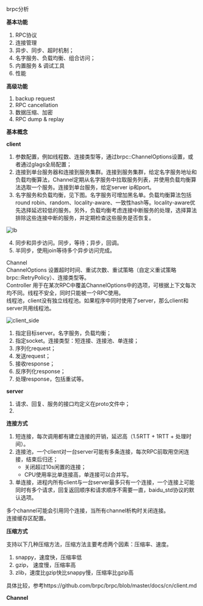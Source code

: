 
brpc分析


**基本功能**

1. RPC协议
2. 连接管理
3. 异步、同步、超时机制；
4. 名字服务、负载均衡、组合访问；
5. 内置服务 & 调试工具
6. 性能

**高级功能**

1. backup request
2. RPC cancellation
3. 数据压缩、加密
4. RPC dump & replay


**基本概念**


**client**

1. 参数配置，例如线程数、连接类型等，通过brpc::ChannelOptions设置，或者通过glags全局配置；
2. 连接到单台服务器和连接到服务集群。连接到服务集群，给定名字服务地址和负载均衡算法，Channel定期从名字服务中拉取服务列表，并使用负载均衡算法选取一个服务。连接到单台服务，给定server ip和port。
3. 名字服务和负载均衡，见下图。名字服务可增加黑名单。负载均衡算法包括round robin、random、locality-aware、一致性hash等。locality-aware优先选择延迟较低的服务。另外，负载均衡考虑连接中断服务的处理，选择算法排除这些连接中断的服务，并定期检查这些服务是否恢复。

![lb](https://github.com/brpc/brpc/blob/master/docs/images/lb.png)

4. 同步和异步访问。同步，等待；异步，回调。
5. 半同步，使用join等待多个异步访问完成。


Channel    
ChannelOptions 设置超时时间、重试次数、重试策略（自定义重试策略brpc::RetryPolicy）、连接类型等。     
Controller 用于在某次RPC中覆盖ChannelOptions中的选项，可根据上下文每次均不同。线程不安全，同时只能被一个RPC使用。    
线程池，client没有独立线程池。如果程序中同时使用了server，那么client和server共用线程池。    

![client_side](https://github.com/brpc/brpc/blob/master/docs/images/client_side.png)

1. 指定目标server。名字服务，负载均衡；
2. 指定socket。连接类型：短连接、连接池、单连接；
3. 序列化request；
4. 发送request；
5. 接收response；
6. 反序列化response；
7. 处理response，包括重试等。

**server**

1. 请求、回复、服务的接口均定义在proto文件中；
2. 

**连接方式**

1. 短连接，每次调用都有建立连接的开销，延迟高（1.5RTT + 1RTT + 处理时间）。
2. 连接池，一个client对一台server可能有多条连接，每次RPC前取用空闲连接，结束后归还；
    - 关闭超过10s闲置的连接；
    - CPU使用率比单连接高，单连接可以合并写。
3. 单连接，进程内所有client与一台server最多只有一个连接，一个连接上可能同时有多个请求，回复返回顺序和请求顺序不需要一直，baidu_std协议的默认选项。


多个channel可能会引用同个连接，当所有channel析构时关闭连接。    
连接缓存区配置。    


**压缩方式**

支持以下几种压缩方法，压缩方法主要考虑两个因素：压缩率、速度。

1. snappy，速度快，压缩率低
2. gzip， 速度慢，压缩率高
3. zlib，速度比gzip快比snappy慢，压缩率比gzip高

具体比较，参考https://github.com/brpc/brpc/blob/master/docs/cn/client.md


**Channel**



















